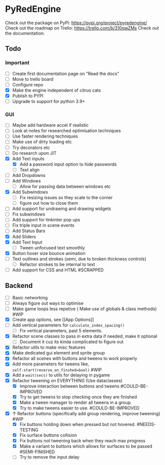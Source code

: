 # PyRedEngine

Check out the package on PyPi: https://pypi.org/project/pyredengine/ 				
Check out the roadmap on Trello: https://trello.com/b/310qwZMs
Check out the documentation: 

## Todo

### Important 
- [ ] Create first documentation page on "Read the docs"
- [ ] Move to trello board
- [ ] Configure repo
- [x] Make the engine independent of citrus cats
- [x] Publish to PYPI
- [ ] Upgrade to support for python 3.9+
### GUI
- [ ] Maybe add hardware accel if realistic
- [ ] Look at notes for researched optimisation techniques
- [ ] Use faster rendering techniques
- [ ] Make use of dirty loading etc
- [ ] Try decorators etc
- [ ] Do research upon JIT 
- [x] Add Text inputs
	- [x] Add a password input option to hide passwords
	- [ ] Text align
- [ ] Add Dropdowns 
- [ ] Add Windows 
	- [ ] Allow for passing data between windows etc
- [x] Add Subwindows
	- [ ] Fix resizing issues so they scale to the corner
	- [ ] figure out how to close them
- [ ] Add support for undrawing and drawing widgets 
- [ ] Fix subwindows
- [ ] Add support for tinkinter pop ups
- [ ] Fix triple input in scene events
- [ ] Add Status Bars
- [x] Add Sliders
- [x] Add Text Input
	- [ ] Tween unfocused text smoothly
- [x] Button hover size bounce animation
- [ ] Text outlines and strokes (semi, due to broken thickness controls) 
	- [ ] Refactor strokes to be internal to text
- [ ] Add support for CSS and HTML #SCRAPPED
## Backend
- [ ] Basic networking
- [ ] Always figure out ways to optimise
- [ ] Make game loops less repetive ( Make use of globals & class methods) #WIP
- [x] Create app options, see [[App Options]]
- [ ] Add vertical parameters for `calculate_index_spacing()` 
	- [ ] Fix vertical parameters, past 5 elements.
- [x] Refactor scene classes to pass in extra data if needed, make it optional
	- [ ] Document it cuz its kinda complicated to figure out
- [x] Refactor utils to make misc features 
- [x] Make dedicated gui element and sprite group 
- [x] Refactor all scenes with buttons and tweens to work properly
- [x] Add more parameters for tweens like, `self.start(reverse_on_finshed=bool)` #WIP  
- [x] Add a `wait(secs)` to utils for delaying in pygame 
- [x] Refactor tweening on EVERYTHING (Use dataclasses) 
	- [x] Improve interaction between buttons and tweens #COULD-BE-IMPROVED 
	- [x] Try to get tweens to stop checking once they are finished 
	- [x] Make a tween manager to render all tweens in a group.
	- [x] Try to make tweens easier to use. #COULD-BE-IMPROVED
- [x] ↑ Refactor buttons (specifically add group rendering, improve tweening) #WIP 
	- [x] Fix buttons holding down when pressed but not hovered. #NEEDS-TESTING 
	- [x] Fix surface buttons collision
	- [x] Fix buttons not tweening back when they reach max progress
	- [x] Make a variant to buttons which allows for surfaces to be passed #SEMI-FINISHED 
	- [ ] Try to remove the input delay
